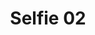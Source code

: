---
title: Selfie 02
image: https://res.cloudinary.com/softcomux/image/upload/v1533825219/sfc/careers%20-%20workshots/selfie-02.jpg
image_description: Android, IOS developers working on computer
---